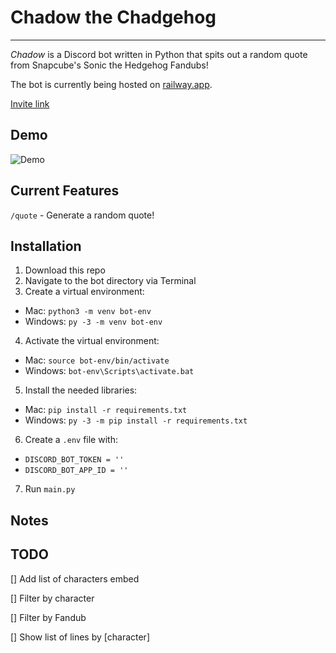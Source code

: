 # Chadow the Chadgehog
-----
*Chadow* is a Discord bot written in Python that spits out a random quote from Snapcube's Sonic the Hedgehog Fandubs!

The bot is currently being hosted on [railway.app](https://railway.app). 

[Invite link](https://discord.com/api/oauth2/authorize?client_id=1032925984976011264&permissions=8&scope=bot%20applications.commands)

## Demo

![Demo](https://cdn.discordapp.com/attachments/1032086244559179807/1037594165812404234/chadow_demo.gif)

## Current Features
`/quote` - Generate a random quote!

## Installation
1. Download this repo
2. Navigate to the bot directory via Terminal
3. Create a virtual environment: 
- Mac: `python3 -m venv bot-env`
- Windows: `py -3 -m venv bot-env` 
4. Activate the virtual environment: 
- Mac: `source bot-env/bin/activate`
- Windows: `bot-env\Scripts\activate.bat`
5. Install the needed libraries: 
- Mac: `pip install -r requirements.txt`
- Windows: `py -3 -m pip install -r requirements.txt`
6. Create a `.env` file with:
- `DISCORD_BOT_TOKEN = ''`
- `DISCORD_BOT_APP_ID = ''`
7. Run `main.py`

## Notes

## TODO
[] Add list of characters embed

[] Filter by character

[] Filter by Fandub

[] Show list of lines by [character]
